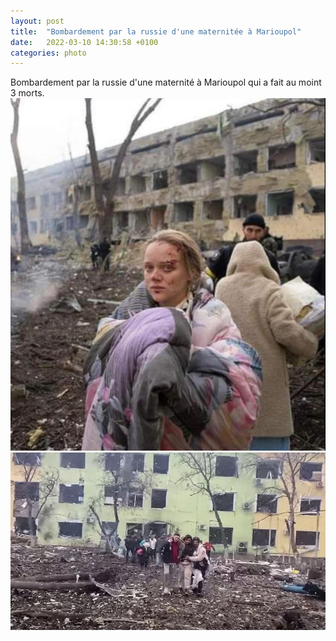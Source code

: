 ```yaml
---
layout: post
title:  "Bombardement par la russie d'une maternitée à Marioupol"
date:   2022-03-10 14:30:58 +0100
categories: photo
---
```


Bombardement par la russie d'une maternité à Marioupol qui a fait au moint 3 morts.
<img src="./assets/images/FNhZzuWWYAIXYnD.jpeg">
<img src="./assets/images/maroupol.jpg">

